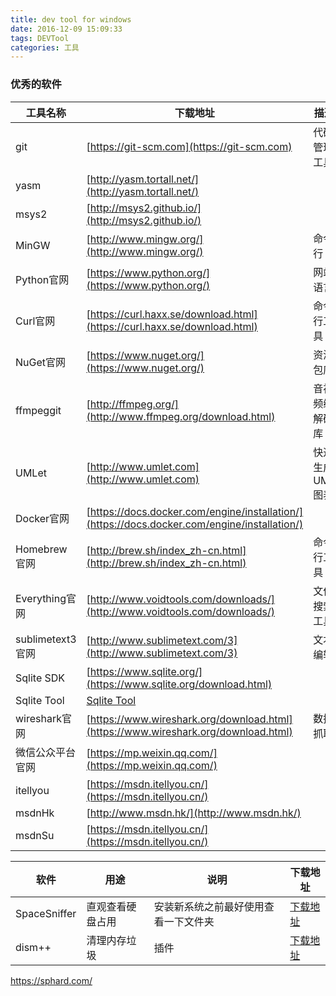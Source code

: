 ```yaml
---
title: dev tool for windows  
date: 2016-12-09 15:09:33  
tags: DEVTool
categories: 工具  
---
```

### 优秀的软件

工具名称|下载地址|描述
---|----|------
git|[https://git-scm.com](https://git-scm.com)|代码管理工具
yasm|[http://yasm.tortall.net/](http://yasm.tortall.net/)|
msys2|[http://msys2.github.io/](http://msys2.github.io/)|  
MinGW|[http://www.mingw.org/](http://www.mingw.org/)|命令行
Python官网|[https://www.python.org/](https://www.python.org/)|网站语言
Curl官网|[https://curl.haxx.se/download.html](https://curl.haxx.se/download.html)|命令行工具
NuGet官网|[https://www.nuget.org/](https://www.nuget.org/)|资源包库
ffmpeggit|[http://ffmpeg.org/](http://www.ffmpeg.org/download.html)|音视频编解码库
UMLet|[http://www.umlet.com](http://www.umlet.com)|快速生成UML图表
Docker官网|[https://docs.docker.com/engine/installation/](https://docs.docker.com/engine/installation/)
Homebrew官网|[http://brew.sh/index_zh-cn.html](http://brew.sh/index_zh-cn.html)|命令行工具
Everything官网|[http://www.voidtools.com/downloads/](http://www.voidtools.com/downloads/)|文件搜索工具
sublimetext3官网|[http://www.sublimetext.com/3](http://www.sublimetext.com/3)|文本编辑
Sqlite SDK|[https://www.sqlite.org/](https://www.sqlite.org/download.html)
Sqlite Tool|[Sqlite Tool](https://nightlies.sqlitebrowser.org/win64/) 
wireshark官网|[https://www.wireshark.org/download.html](https://www.wireshark.org/download.html)|数据抓取
微信公众平台官网|[https://mp.weixin.qq.com/](https://mp.weixin.qq.com/)  
itellyou|[https://msdn.itellyou.cn/](https://msdn.itellyou.cn/)  
msdnHk|[http://www.msdn.hk/](http://www.msdn.hk/) 
msdnSu|[https://msdn.itellyou.cn/](https://msdn.itellyou.cn/) 




软件|用途|说明|下载地址
-----|----|-----|----
SpaceSniffer|直观查看硬盘占用|安装新系统之前最好使用查看一下文件夹|[下载地址](https://pc.qq.com/search.html#!keyword=SpaceSniffer)
dism++| 清理内存垃圾|插件|[下载地址](http://www.chuyu.me/zh-Hans/)


https://sphard.com/